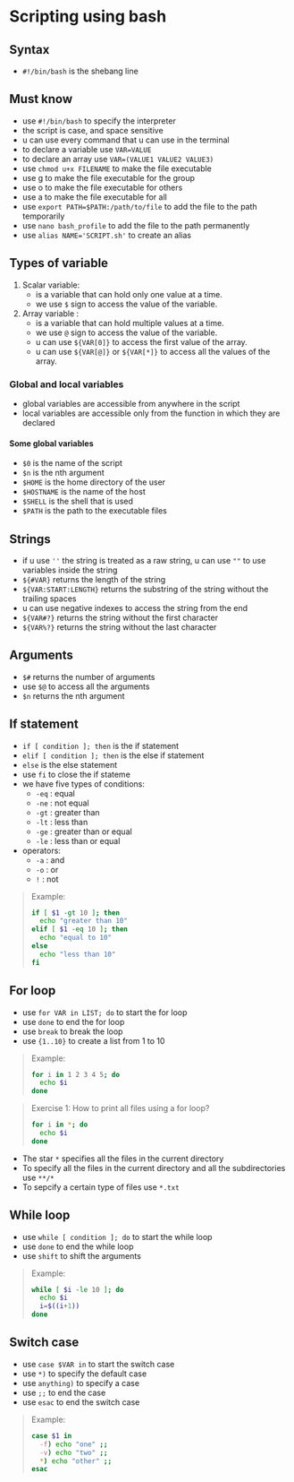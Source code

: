 # Scripting using bash
## Syntax
- `#!/bin/bash` is the shebang line
## Must know
- use `#!/bin/bash` to specify the interpreter
- the script is case, and space sensitive
- u can use every command that u can use in the terminal
- to declare a variable use `VAR=VALUE`
- to declare an array use `VAR=(VALUE1 VALUE2 VALUE3)`
- use `chmod u+x FILENAME` to make the file executable
- use g to make the file executable for the group
- use o to make the file executable for others
- use a to make the file executable for all
- use `export PATH=$PATH:/path/to/file` to add the file to the path temporarily
- use `nano bash_profile` to add the file to the path permanently
- use `alias NAME='SCRIPT.sh'` to create an alias
## Types of variable 
1. Scalar variable:
   - is a variable that can hold only one value at a time.
   - we use `$` sign to access the value of the variable.
2. Array variable :
   - is a variable that can hold multiple values at a time.
   - we use `@` sign to access the value of the variable.
   - u can use `${VAR[0]}` to access the first value of the array.
   - u can use `${VAR[@]}` or `${VAR[*]}` to access all the values of the array.
### Global and local variables
- global variables are accessible from anywhere in the script
- local variables are accessible only from the function in which they are declared
#### Some global variables
- `$0` is the name of the script
- `$n` is the nth argument
- `$HOME` is the home directory of the user 
- `$HOSTNAME` is the name of the host
- `$SHELL` is the shell that is used
- `$PATH` is the path to the executable files
## Strings
- if u use `''` the string is treated as a raw string, u can use `""` to use variables inside the string
- `${#VAR}` returns the length of the string
- `${VAR:START:LENGTH}` returns the substring of the string without the trailing spaces
- u can use negative indexes to access the string from the end
- `${VAR#?}` returns the string without the first character
- `${VAR%?}` returns the string without the last character
## Arguments
- `$#` returns the number of arguments
- use `$@` to access all the arguments
- `$n` returns the nth argument

## If statement
- `if [ condition ]; then` is the if statement
- `elif [ condition ]; then` is the else if statement
- `else` is the else statement
- use `fi` to close the if stateme
- we have five types of conditions:
  - `-eq` : equal
  - `-ne` : not equal
  - `-gt` : greater than
  - `-lt` : less than
  - `-ge` : greater than or equal
  - `-le` : less than or equal
- operators:
  - `-a` : and
  - `-o` : or
  - `!` : not
> Example:
> ```bash
> if [ $1 -gt 10 ]; then
>   echo "greater than 10"
> elif [ $1 -eq 10 ]; then
>   echo "equal to 10"
> else
>   echo "less than 10"
> fi
>```

## For loop
- use `for VAR in LIST; do` to start the for loop
- use `done` to end the for loop
- use `break` to break the loop
- use `{1..10}` to create a list from 1 to 10
> Example:
> ```bash
> for i in 1 2 3 4 5; do
>   echo $i
> done
> ```

> Exercise 1:
> How to print all files using a for loop?
> ```bash
> for i in *; do
>   echo $i
> done
> ```
- The star `*` specifies all the files in the current directory
- To specify all the files in the current directory and all the subdirectories use `**/*`
- To sepcify a certain type of files use `*.txt`

## While loop
- use `while [ condition ]; do` to start the while loop
- use `done` to end the while loop
- use `shift` to shift the arguments
> Example:
> ```bash
> while [ $i -le 10 ]; do
>   echo $i
>   i=$((i+1))
> done
> ```

## Switch case
- use `case $VAR in` to start the switch case
- use `*)` to specify the default case
- use `anything)` to specify a case
- use `;;` to end the case
- use `esac` to end the switch case
> Example:
> ```bash
> case $1 in
>   -f) echo "one" ;;
>   -v) echo "two" ;;
>   *) echo "other" ;;
> esac
>
> ```


